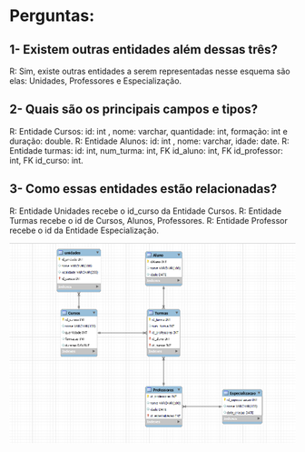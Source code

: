 # Perguntas:

## 1- Existem outras entidades além dessas três?
R: Sim, existe outras entidades a serem representadas nesse esquema são elas: Unidades, Professores e Especialização.

## 2- Quais são os principais campos e tipos?
R: Entidade Cursos: id: int , nome: varchar, quantidade: int, formação: int  e duração: double.
R: Entidade Alunos: id: int , nome: varchar, idade: date.
R: Entidade turmas: id: int, num_turma: int, FK id_aluno: int, FK id_professor: int, FK id_curso: int.

## 3- Como essas entidades estão relacionadas?
R: Entidade Unidades recebe o id_curso da Entidade Cursos.
R: Entidade Turmas recebe o id de Cursos, Alunos, Professores.
R: Entidade Professor recebe o id da Entidade Especialização.  

<div>
    <img src="./Diagrama.PNG"></img>
</div>
